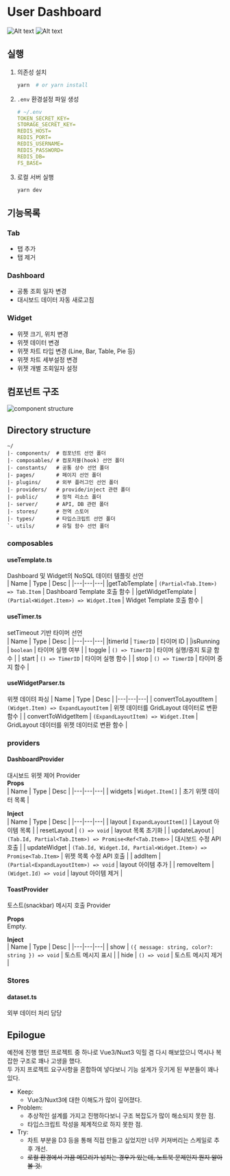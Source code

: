 # User Dashboard
![Alt text](preview.gif)
![Alt text](image-1.png)

## 실행
1. 의존성 설치
    ```bash
    yarn  # or yarn install
    ```
1. `.env` 환경설정 파일 생성 
    ```yaml
    # ~/.env
    TOKEN_SECRET_KEY=
    STORAGE_SECRET_KEY=
    REDIS_HOST=
    REDIS_PORT=
    REDIS_USERNAME=
    REDIS_PASSWORD=
    REDIS_DB=
    FS_BASE=
    ```
1. 로컬 서버 실행
    ```bash
    yarn dev
    ```


## 기능목록
### Tab
- 탭 추가
- 탭 제거

### Dashboard
- 공통 조회 일자 변경
- 대시보드 데이터 자동 새로고침

### Widget
- 위젯 크기, 위치 변경
- 위젯 데이터 변경
- 위젯 차트 타입 변경 (Line, Bar, Table, Pie 등)
- 위젯 차트 세부설정 변경
- 위젯 개별 조회일자 설정

## 컴포넌트 구조
![component structure](image.png)


## Directory structure
```
~/
|- components/  # 컴포넌트 선언 폴더
|- composables/ # 컴포저블(hook) 선언 폴더
|- constants/   # 공통 상수 선언 폴더
|- pages/       # 페이지 선언 폴더
|- plugins/     # 외부 플러그인 선언 폴더
|- providers/   # provide/inject 관련 폴더
|- public/      # 정적 리소스 폴더
|- server/      # API, DB 관련 폴더
|- stores/      # 전역 스토어
|- types/       # 타입스크립트 선언 폴더
`- utils/       # 유틸 함수 선언 폴더
```

### composables
#### useTemplate.ts
Dashboard 및 Widget의 NoSQL 데이터 템플릿 선언  
| Name | Type | Desc |
|---|---|---|
|getTabTemplate | `(Partial<Tab.Item>) => Tab.Item` | Dashboard Template 호출 함수 |
|getWidgetTemplate | `(Partial<Widget.Item>) => Widget.Item` | Widget Template 호출 함수 | 

#### useTimer.ts
setTimeout 기반 타이머 선언  
| Name | Type | Desc |
|---|---|---|
|timerId | `TimerID` | 타이머 ID | 
|isRunning | `boolean` | 타이머 실행 여부 |
| toggle | `() => TimerID` | 타이머 실행/중지 토글 함수 |
| start | `() => TimerID` | 타이머 실행 함수 |
| stop | `() => TimerID` | 타이머 중지 함수 |

####  useWidgetParser.ts
위젯 데이텨 파싱
| Name | Type | Desc |
|---|---|---|
| convertToLayoutItem | `(Widget.Item) => ExpandLayoutItem` | 위젯 데이터를 GridLayout 데이터로 변환 함수 |
| convertToWidgetItem | `(ExpandLayoutItem) => Widget.Item` | GridLayout 데이터를 위젯 데이터로 변환 함수 |


### providers
#### DashboardProvider
대시보드 위젯 제어 Provider  
**Props**  
| Name | Type | Desc |
|---|---|---|
| widgets | `Widget.Item[]` | 초기 위젯 데이터 목록 |

**Inject**  
| Name | Type | Desc |
|---|---|---|
| layout | `ExpandLayoutItem[]` | Layout 아이템 목록 |
| resetLayout | `() => void` | layout 목록 초기화 |
| updateLayout | `(Tab.Id, Partial<Tab.Item>) => Promise<Ref<Tab.Item>>` | 대시보드 수정 API 호출 |
| updateWidget | `(Tab.Id, Widget.Id, Partial<Widget.Item>) => Promise<Tab.Item>` | 위젯 목록 수정 API 호출 |
| addItem | `(Partial<ExpandLayoutItem>) => void` | layout 아이템 추가 |
| removeItem | `(Widget.Id) => void` | layout 아이템 제거 |

#### ToastProvider  
토스트(snackbar) 메시지 호출 Provider  

**Props**  
Empty.

**Inject**  
| Name | Type | Desc |
|---|---|---|
| show | `({ message: string, color?: string }) => void` | 토스트 메시지 표시 |
| hide | `() => void` | 토스트 메시지 제거 |


### Stores  
#### dataset.ts  
외부 데이터 처리 담당  


## Epilogue
예전에 진행 했던 프로젝트 중 하나로 Vue3/Nuxt3 익힐 겸 다시 해보았으니 역시나 복잡한 구조로 꽤나 고생을 했다.  
두 가지 프로젝트 요구사항을 혼합하여 넣다보니 기능 설계가 웃기게 된 부분들이 꽤나 있다.  
- Keep: 
  - Vue3/Nuxt3에 대한 이해도가 많이 깊어졌다.
- Problem: 
  - 추상적인 설계를 가지고 진행하다보니 구조 복잡도가 많이 해소되지 못한 점.
  - 타입스크립트 작성을 체계적으로 하지 못한 점.
- Try:
  - 차트 부분을 D3 등을 통해 직접 만들고 싶었지만 너무 커져버리는 스케일로 추후 개선.
  - ~~로컬 환경에서 가끔 메모리가 넘치는 경우가 있는데, 노트북 문제인지 뭔지 알아 볼 것.~~
